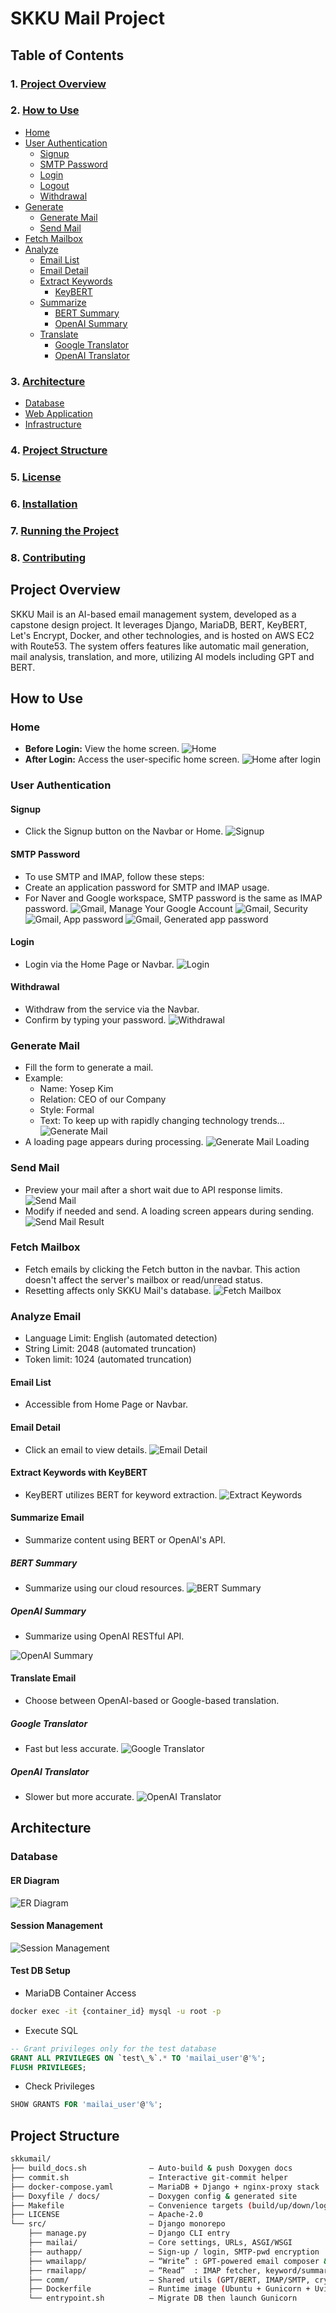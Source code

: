 # SKKU Mail Project

## Table of Contents

### 1. [Project Overview](#project-overview)
### 2. [How to Use](#how-to-use)
   - [Home](#home)
   - [User Authentication](#user-authentication)
     - [Signup](#signup)
     - [SMTP Password](#smtp-password)
     - [Login](#login)
     - [Logout](#login)
     - [Withdrawal](#withdrawal)
   - [Generate](#generate)
     - [Generate Mail](#generate-mail)
     - [Send Mail](#send-mail)
   - [Fetch Mailbox](#fetch-mailbox)
   - [Analyze](#analyze)
     - [Email List](#email-list)
     - [Email Detail](#email-detail)
     - [Extract Keywords](#extract-keyword)
       - [KeyBERT](#keybert)
     - [Summarize](#summarize)
       - [BERT Summary](#bert-summarize)
       - [OpenAI Summary](#openai-summarize)
     - [Translate](#translate)
         - [Google Translator](#google-translator)
         - [OpenAI Translator](#openai-summarize)
### 3. [Architecture](#architecture)
  - [Database](#database)
  - [Web Application](#web-application)
  - [Infrastructure](#infrastructure)
### 4. [Project Structure](#project-structure)
### 5. [License](#license)
### 6. [Installation](#installation)
### 7. [Running the Project](#running-the-project)
### 8. [Contributing](#contributing)
## Project Overview

SKKU Mail is an AI-based email management system, developed as a capstone design project. It leverages Django, MariaDB, BERT, KeyBERT, Let's Encrypt, Docker, and other technologies, and is hosted on AWS EC2 with Route53. The system offers features like automatic mail generation, mail analysis, translation, and more, utilizing AI models including GPT and BERT.

## How to Use

### Home

- **Before Login:** View the home screen.
  ![Home](img/screenshots/home.png )
- **After Login:** Access the user-specific home screen.
  ![Home after login](img/screenshots/home_after_login.png )

### User Authentication

#### Signup

- Click the Signup button on the Navbar or Home.
  ![Signup](img/screenshots/authapp_signup.png )

#### SMTP Password

- To use SMTP and IMAP, follow these steps:
- Create an application password for SMTP and IMAP usage.
- For Naver and Google workspace, SMTP password is the same as IMAP password.
  ![Gmail, Manage Your Google Account](img/screenshots/authapp_signup_smtp_password_0.png )
  ![Gmail, Security](img/screenshots/authapp_signup_smtp_password_1.png )
  ![Gmail, App password](img/screenshots/authapp_signup_smtp_password_2.png )
  ![Gmail, Generated app password](img/screenshots/authapp_signup_smtp_password_3.png )

#### Login

- Login via the Home Page or Navbar.
  ![Login](img/screenshots/authapp_login.png )

#### Withdrawal

- Withdraw from the service via the Navbar.
- Confirm by typing your password.
  ![Withdrawal](img/screenshots/authapp_withdrawal.png )

### Generate Mail

- Fill the form to generate a mail.
- Example:
  - Name: Yosep Kim
  - Relation: CEO of our Company
  - Style: Formal
  - Text: To keep up with rapidly changing technology trends...
  ![Generate Mail](img/screenshots/wmailapp_generate.png )
- A loading page appears during processing.
  ![Generate Mail Loading](img/screenshots/wmailapp_loading.png )

### Send Mail

- Preview your mail after a short wait due to API response limits.
  ![Send Mail](img/screenshots/wmailapp_send.png )
- Modify if needed and send. A loading screen appears during sending.
  ![Send Mail Result](img/screenshots/wmailapp_send_result.png )

### Fetch Mailbox

- Fetch emails by clicking the Fetch button in the navbar. This action doesn't affect the server's mailbox or read/unread status.
- Resetting affects only SKKU Mail's database.
  ![Fetch Mailbox](img/screenshots/rmailapp_fetch.png )

### Analyze Email
- Language Limit: English (automated detection) 
- String Limit: 2048 (automated truncation)
- Token limit: 1024 (automated truncation)
#### Email List

- Accessible from Home Page or Navbar.

#### Email Detail

- Click an email to view details.
  ![Email Detail](img/screenshots/rmailapp_mail_content.png )

#### Extract Keywords with KeyBERT

- KeyBERT utilizes BERT for keyword extraction.
  ![Extract Keywords](img/screenshots/rmailapp_keyword_bert.png )

#### Summarize Email

- Summarize content using BERT or OpenAI's API.

##### BERT Summary

- Summarize using our cloud resources.
  ![BERT Summary](img/screenshots/rmailapp_summary_bert.png )

##### OpenAI Summary

- Summarize using OpenAI RESTful API.

![OpenAI Summary](img/screenshots/rmailapp_summary_openai.png)

#### Translate Email

- Choose between OpenAI-based or Google-based translation.

##### Google Translator

- Fast but less accurate.
  ![Google Translator](img/screenshots/rmailapp_translate_gtrans.png)

##### OpenAI Translator

- Slower but more accurate.
  ![OpenAI Translator](img/screenshots/rmailapp_translate_openai.png )

## Architecture
### Database
#### ER Diagram
![ER Diagram](img/architecture/erd.png)
#### Session Management
![Session Management](img/architecture/session_management.png)
#### Test DB Setup
- MariaDB Container Access
```bash
docker exec -it {container_id} mysql -u root -p
```

- Execute SQL
```sql
-- Grant privileges only for the test database
GRANT ALL PRIVILEGES ON `test\_%`.* TO 'mailai_user'@'%';
FLUSH PRIVILEGES;
```

- Check Privileges
```sql
SHOW GRANTS FOR 'mailai_user'@'%';
```

## Project Structure

```bash
skkumail/                      
├── build_docs.sh              – Auto-build & push Doxygen docs
├── commit.sh                  – Interactive git-commit helper
├── docker-compose.yaml        – MariaDB + Django + nginx-proxy stack
├── Doxyfile / docs/           – Doxygen config & generated site
├── Makefile                   – Convenience targets (build/up/down/logs/docs)
├── LICENSE                    – Apache-2.0
└── src/                       – Django monorepo
    ├── manage.py              – Django CLI entry
    ├── mailai/                – Core settings, URLs, ASGI/WSGI
    ├── authapp/               – Sign-up / login, SMTP-pwd encryption
    ├── wmailapp/              – “Write” : GPT-powered email composer & sender
    ├── rmailapp/              – “Read”  : IMAP fetcher, keyword/summary tools
    ├── comm/                  – Shared utils (GPT/BERT, IMAP/SMTP, crypto)
    ├── Dockerfile             – Runtime image (Ubuntu + Gunicorn + Uvicorn)
    └── entrypoint.sh          – Migrate DB then launch Gunicorn
```